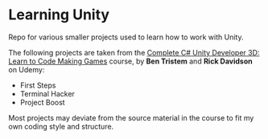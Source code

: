 # Learning Unity

Repo for various smaller projects used to learn how to work with Unity.

The following projects are taken from the [Complete C# Unity Developer 3D: Learn to Code Making Games](https://www.udemy.com/unitycourse2/) course, by **Ben Tristem** and **Rick Davidson** on Udemy:

 - First Steps
 - Terminal Hacker
 - Project Boost

Most projects may deviate from the source material in the course to fit my own coding style and structure.
